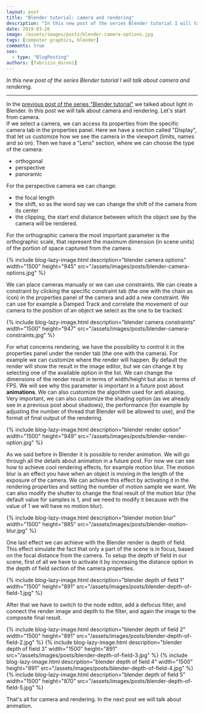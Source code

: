```yaml
---
layout: post
title: "Blender tutorial: camera and rendering"
description: "In this new post of the series Blender tutorial I will talk about camera and rendering."
date: 2019-03-26
image: /assets/images/posts/blender-camera-options.jpg
tags: [computer graphics, blender]
comments: true
seo:
  - type: "BlogPosting"
authors: [fabrizio_duroni] 
---
```


*In this new post of the series Blender tutorial I will talk about camera and rendering.*

---

In the [previous post of the series "Blender tutorial"](/2019/03/25/blender-tutorial-11-light-part-2.html) we talked about light in Blender. In this post we will talk about camera and rendering. Let's start from camera.  
If we select a camera, we can access its properties from the specific camera tab in the properties panel. Here we have a section called "Display", that let us customize how we see the camera in the viewport (limits, names and so on). Then we have a "Lens" section, where we can choose the type of the camera:

* orthogonal
* perspective
* panoramic

For the perspective camera we can change:

* the focal length
* the shift, so as the word say we can change the shift of the camera from its center
* the clipping, the start end distance between which the object see by the camera will be rendered.

For the orthographic camera the most important parameter is the orthographic scale, that represent the maximum dimension (in scene units) of the portion of space captured from the camera.

{% include blog-lazy-image.html description="blender camera options" width="1500" height="945" src="/assets/images/posts/blender-camera-options.jpg" %}

We can place cameras manually or we can use constraints. We can create a constraint by clicking the specific constraint tab (the one with the chain as icon) in the properties panel of the camera and add a new constraint. We can use for example a Damped Track and correlate the movement of our camera to the position of an object we select as
 the one to be tracked.

{% include blog-lazy-image.html description="blender camera constraints" width="1500" height="947" src="/assets/images/posts/blender-camera-constraints.jpg" %}

For what concerns rendering, we have the possibility to control it in the properties panel under the render tab (the 
one with the camera). For example we can customize where the render will happen. By default the render will show the 
result in the image editor, but we can change it by selecting one of the available option in the list. We can change 
the dimensions of the render result in terms of width/height but also in terms of FPS. We will see why this parameter
 is important in a future post about **animations**. We can also customize the algorithm used for anti aliasing. Very 
 important, we can also customize the shading option (as we already see in a previous post about shadows), the 
 performance (for example by adjusting the number of thread that Blender will be allowed to use), and the format of 
 final output of the rendering.

{% include blog-lazy-image.html description="blender render option" width="1500" height="949" src="/assets/images/posts/blender-render-option.jpg" %}

As we said before in Blender it is possible to render animation. We will go through all the details about animation 
in a future post. For now we can see how to achieve cool rendering effects, for example motion blur. The motion blur 
is an effect you have when an object is moving in the length of the exposure of the camera. We can achieve this 
effect by activating it in the rendering properties and setting the number of motion sample we want. We can also 
modify the shutter to change the final result of the motion blur (the default value for samples is 1, and we need to 
modify it because with the value of 1 we will have no motion blur).

{% include blog-lazy-image.html description="blender motion blur" width="1500" height="885" src="/assets/images/posts/blender-motion-blur.jpg" %}

One last effect we can achieve with the Blender render is depth of field. This effect simulate the fact that only a 
part of the scene is in focus, based on the focal distance from the camera. To setup the depth of field in our scene,
 first of all we have to activate it by increasing the distance option in the depth of field section of the 
 camera properties.  

{% include blog-lazy-image.html description="blender depth of field 1" width="1500" height="891" src="/assets/images/posts/blender-depth-of-field-1.jpg" %}

After that we have to switch to the node editor, add a defocus filter, and connect the render image and depth to the 
filter, and again the image to the composite final result.

{% include blog-lazy-image.html description="blender depth of field 2" width="1500" height="891" src="/assets/images/posts/blender-depth-of-field-2.jpg" %}
{% include blog-lazy-image.html description="blender depth of field 3" width="1500" height="891" src="/assets/images/posts/blender-depth-of-field-3.jpg" %}
{% include blog-lazy-image.html description="blender depth of field 4" width="1500" height="891" src="/assets/images/posts/blender-depth-of-field-4.jpg" %}
{% include blog-lazy-image.html description="blender depth of field 5" width="1500" height="870" src="/assets/images/posts/blender-depth-of-field-5.jpg" %}

That's all for camera and rendering. In the next post we will talk about animation.